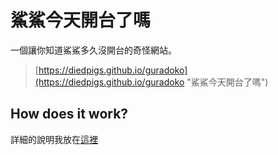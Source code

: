 # 鯊鯊今天開台了嗎

一個讓你知道鯊鯊多久沒開台的奇怪網站。

> [https://diedpigs.github.io/guradoko](https://diedpigs.github.io/guradoko "鯊鯊今天開台了嗎")


## How does it work?

詳細的說明我放在[這裡](https://blog.canaria.cc/2022-85b456705158/ "blog")
